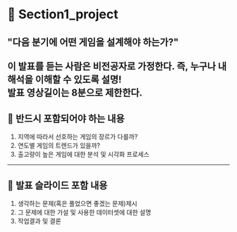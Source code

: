# 📔 Section1_project<br>
**"다음 분기에 어떤 게임을 설계해야 하는가?"**<br><br>
이 발표를 듣는 사람은 **비전공**자로 가정한다. 즉, 누구나 내 해석을 이해할 수 있도록 설명!<br>
발표 영상길이는 8분으로 제한한다.
---
## 📌 반드시 포함되어야 하는 내용
1. 지역에 따라서 선호하는 게임의 장르가 다를까?
2. 연도별 게임의 트렌드가 있을까?
3. 출고량이 높은 게임에 대한 분석 및 시각화 프로세스
---
## 📌 발표 슬라이드 포함 내용
1. 생각하는 문제(혹은 풀었으면 좋겠는 문제)제시
2. 그 문제에 대한 가설 및 사용한 데이터셋에 대한 설명
3. 작업결과 및 결론
